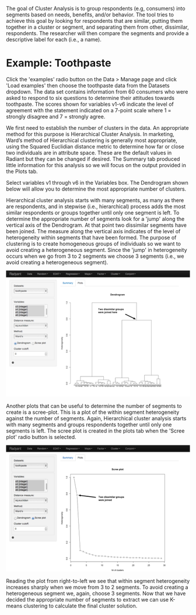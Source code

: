 The goal of Cluster Analysis is to group respondents (e.g, consumers) into segments based on needs, benefits, and/or behavior. The tool tries to achieve this goal by looking for respondents that are similar, putting them together in a cluster or segment, and separating them from other, dissimilar, respondents. The researcher will then compare the segments and provide a descriptive label for each (i.e., a name).

# Example: Toothpaste

Click the 'examples' radio button on the Data > Manage page and click 'Load examples' then choose the toothpaste  data from the Datasets dropdown. The data set contains information from 60 consumers who were asked to respond to six questions to determine their attitudes towards toothpaste. The scores shown for variables v1-v6 indicate the level of agreement with the statement indicated on a 7-point scale where 1 = strongly disagree and 7 = strongly agree.

We first need to establish the number of clusters in the data. An appropriate method for this purpose is Hierarchical Cluster Analysis. In marketing, Ward’s method of Hierarchical clustering is generally most appropriate, using the Squared Euclidian distance metric to determine how far or close two individuals are in attribute space. These are the default values in Radiant but they can be changed if desired. The Summary tab produced little information for this analysis so we will focus on the output provided in the Plots tab.

Select variables v1 through v6 in the Variables box. The Dendrogram shown below will allow you to determine the most appropriate number of clusters. 

Hierarchical cluster analysis starts with many segments, as many as there are respondents, and in stepwise (i.e., hierarchical) process adds the most similar respondents or groups together until only one segment is left. To determine the appropriate number of segments look for a 'jump' along the vertical axis of the Dendrogram. At that point two dissimilar segments have been joined. The measure along the vertical axis indicates of the level of heterogeneity within segments that have been formed. The purpose of clustering is to create homogeneous groups of individuals so we want to avoid creating a heterogeneous segment. Since the 'jump' in heterogeneity occurs when we go from 3 to 2 segments we choose 3 segments (i.e., we avoid creating a heterogeneous segment).

![hcculs shopping - plots - dendo](figures/hcclus_toothpaste_plots_dendo.png)

Another plots that can be useful to determine the number of segments to create is a scree-plot. This is a plot of the within segment heterogeneity against the number of segments. Again, Hierarchical cluster analysis starts with many segments and groups respondents together until only one segments is left. The scree plot is created in the plots tab when the 'Scree plot' radio button is selected.

![hcculs shopping - plots - scree](figures/hcclus_toothpaste_plots_scree.png)

Reading the plot from right-to-left we see that within segment heterogeneity increases sharply when we move from 3 to 2 segments. To avoid creating a heterogeneous segment we, again, choose 3 segments. Now that we have decided the appropriate number of segments to extract we can use K-means clustering to calculate the final cluster solution.

